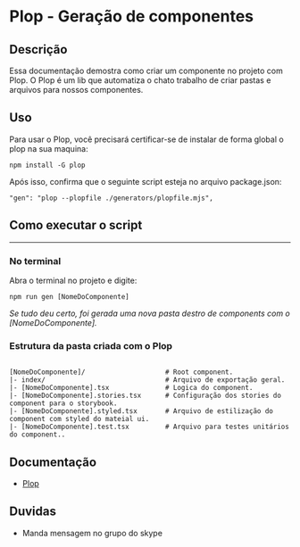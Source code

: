 
# Plop - Geração de componentes

## Descrição

Essa documentação demostra como criar um componente no projeto com Plop. O Plop é um lib que automatiza o chato trabalho de criar pastas e arquivos para nossos componentes.

## Uso

Para usar o Plop, você precisará certificar-se de instalar de forma global o plop na sua maquina:
```
npm install -G plop
```

Após isso, confirma que o seguinte script esteja no arquivo package.json:

```
"gen": "plop --plopfile ./generators/plopfile.mjs",
```
##  Como executar o script
---

### No terminal

Abra o terminal no projeto e digite:
```
npm run gen [NomeDoComponente]
```
*Se tudo deu certo, foi gerada uma nova pasta destro de components com o [NomeDoComponente].*


### Estrutura da pasta criada com o Plop

```

[NomeDoComponente]/                    # Root component.
|- index/                              # Arquivo de exportação geral.
|- [NomeDoComponente].tsx              # Logica do component.
|- [NomeDoComponente].stories.tsx      # Configuração dos stories do component para o storybook.
|- [NomeDoComponente].styled.tsx       # Arquivo de estilização do component com styled do mateial ui.
|- [NomeDoComponente].test.tsx         # Arquivo para testes unitários do component..

```
 
 
 
## Documentação

-   [Plop](https://plopjs.com/) 

## Duvidas

-   Manda mensagem no grupo do skype
